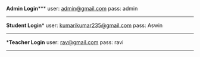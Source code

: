 ************Admin Login***************
user: admin@gmail.com
pass: admin
**************************************

************Student Login*************
user: kumarikumar235@gmail.com
pass: Aswin
**************************************

*************Teacher Login************
user: rav@gmail.com
pass: ravi
**************************************